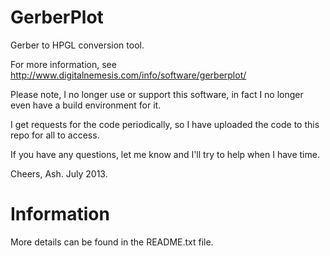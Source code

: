 GerberPlot
==========

Gerber to HPGL conversion tool.

For more information, see 
http://www.digitalnemesis.com/info/software/gerberplot/

Please note, I no longer use or support this software, in fact
I no longer even have a build environment for it.

I get requests for the code periodically, so I have uploaded the 
code to this repo for all to access.

If you have any questions, let me know and I'll try to help when
I have time.

Cheers,
Ash. July 2013.

Information
===========

More details can be found in the README.txt file.